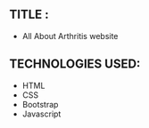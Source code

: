 ## TITLE : 

- All About Arthritis website

## TECHNOLOGIES USED:

- HTML
- CSS
- Bootstrap
- Javascript
